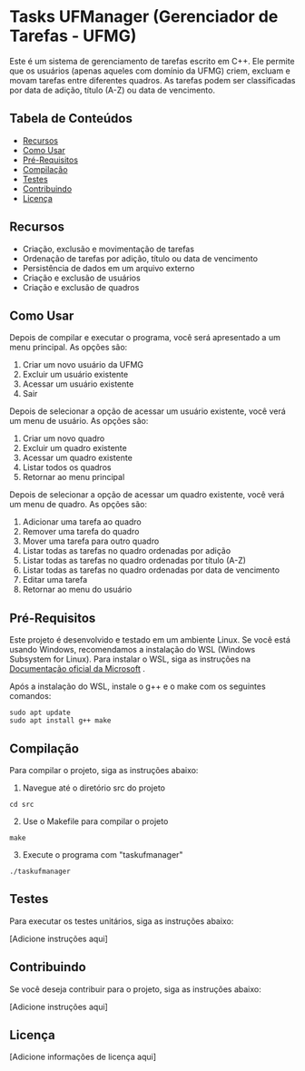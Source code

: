 # Tasks UFManager (Gerenciador de Tarefas - UFMG)

Este é um sistema de gerenciamento de tarefas escrito em C++. Ele permite que os usuários (apenas aqueles com domínio da UFMG) criem, excluam e movam tarefas entre diferentes quadros. As tarefas podem ser classificadas por data de adição, título (A-Z) ou data de vencimento.

## Tabela de Conteúdos

- [Recursos](#recursos)
- [Como Usar](#como-usar)
- [Pré-Requisitos](#pré-requisitos)
- [Compilação](#compilação)
- [Testes](#testes)
- [Contribuindo](#contribuindo)
- [Licença](#licença)

## Recursos

- Criação, exclusão e movimentação de tarefas
- Ordenação de tarefas por adição, título ou data de vencimento
- Persistência de dados em um arquivo externo
- Criação e exclusão de usuários
- Criação e exclusão de quadros

## Como Usar

Depois de compilar e executar o programa, você será apresentado a um menu principal. As opções são:

1. Criar um novo usuário da UFMG
2. Excluir um usuário existente
3. Acessar um usuário existente
4. Sair

Depois de selecionar a opção de acessar um usuário existente, você verá um menu de usuário. As opções são:

1. Criar um novo quadro
2. Excluir um quadro existente
3. Acessar um quadro existente
4. Listar todos os quadros
5. Retornar ao menu principal

Depois de selecionar a opção de acessar um quadro existente, você verá um menu de quadro. As opções são:

1. Adicionar uma tarefa ao quadro
2. Remover uma tarefa do quadro
3. Mover uma tarefa para outro quadro
4. Listar todas as tarefas no quadro ordenadas por adição
5. Listar todas as tarefas no quadro ordenadas por título (A-Z)
6. Listar todas as tarefas no quadro ordenadas por data de vencimento
7. Editar uma tarefa
8. Retornar ao menu do usuário

## Pré-Requisitos

Este projeto é desenvolvido e testado em um ambiente Linux. Se você está usando Windows, recomendamos a instalação do WSL (Windows Subsystem for Linux). Para instalar o WSL, siga as instruções na [Documentação oficial da Microsoft](https://docs.microsoft.com/en-us/windows/wsl/install-win10)
.

Após a instalação do WSL, instale o g++ e o make com os seguintes comandos:

```
sudo apt update
sudo apt install g++ make
```

## Compilação

Para compilar o projeto, siga as instruções abaixo:

1. Navegue até o diretório src do projeto
```
cd src
```

2. Use o Makefile para compilar o projeto
```
make
```

3. Execute o programa com "taskufmanager"
```
./taskufmanager
```

## Testes

Para executar os testes unitários, siga as instruções abaixo:

[Adicione instruções aqui]

## Contribuindo

Se você deseja contribuir para o projeto, siga as instruções abaixo:

[Adicione instruções aqui]

## Licença

[Adicione informações de licença aqui]
